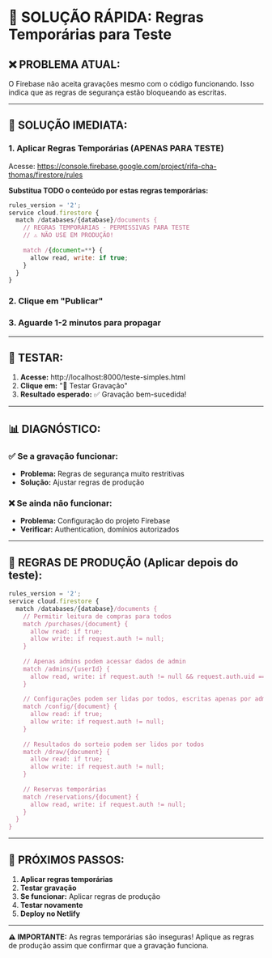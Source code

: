 # 🚨 SOLUÇÃO RÁPIDA: Regras Temporárias para Teste

## ❌ **PROBLEMA ATUAL:**
O Firebase não aceita gravações mesmo com o código funcionando. Isso indica que as regras de segurança estão bloqueando as escritas.

---

## 🔧 **SOLUÇÃO IMEDIATA:**

### **1. Aplicar Regras Temporárias (APENAS PARA TESTE)**

Acesse: https://console.firebase.google.com/project/rifa-cha-thomas/firestore/rules

**Substitua TODO o conteúdo por estas regras temporárias:**

```javascript
rules_version = '2';
service cloud.firestore {
  match /databases/{database}/documents {
    // REGRAS TEMPORÁRIAS - PERMISSIVAS PARA TESTE
    // ⚠️ NÃO USE EM PRODUÇÃO!
    
    match /{document=**} {
      allow read, write: if true;
    }
  }
}
```

### **2. Clique em "Publicar"**
### **3. Aguarde 1-2 minutos para propagar**

---

## 🧪 **TESTAR:**

1. **Acesse:** http://localhost:8000/teste-simples.html
2. **Clique em:** "🧪 Testar Gravação"
3. **Resultado esperado:** ✅ Gravação bem-sucedida!

---

## 📊 **DIAGNÓSTICO:**

### **✅ Se a gravação funcionar:**
- **Problema:** Regras de segurança muito restritivas
- **Solução:** Ajustar regras de produção

### **❌ Se ainda não funcionar:**
- **Problema:** Configuração do projeto Firebase
- **Verificar:** Authentication, domínios autorizados

---

## 🔐 **REGRAS DE PRODUÇÃO (Aplicar depois do teste):**

```javascript
rules_version = '2';
service cloud.firestore {
  match /databases/{database}/documents {
    // Permitir leitura de compras para todos
    match /purchases/{document} {
      allow read: if true;
      allow write: if request.auth != null;
    }
    
    // Apenas admins podem acessar dados de admin
    match /admins/{userId} {
      allow read, write: if request.auth != null && request.auth.uid == userId;
    }
    
    // Configurações podem ser lidas por todos, escritas apenas por admins
    match /config/{document} {
      allow read: if true;
      allow write: if request.auth != null;
    }
    
    // Resultados do sorteio podem ser lidos por todos
    match /draw/{document} {
      allow read: if true;
      allow write: if request.auth != null;
    }
    
    // Reservas temporárias
    match /reservations/{document} {
      allow read, write: if request.auth != null;
    }
  }
}
```

---

## 🚀 **PRÓXIMOS PASSOS:**

1. **Aplicar regras temporárias**
2. **Testar gravação**
3. **Se funcionar:** Aplicar regras de produção
4. **Testar novamente**
5. **Deploy no Netlify**

---

**⚠️ IMPORTANTE:** As regras temporárias são inseguras! Aplique as regras de produção assim que confirmar que a gravação funciona.

